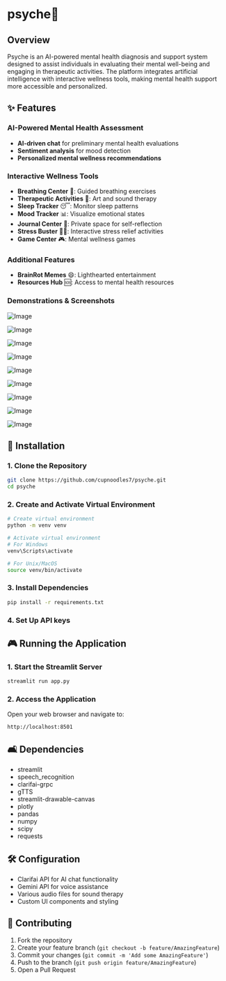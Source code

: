# psyche🪼

## Overview

Psyche is an AI-powered mental health diagnosis and support system designed to assist individuals in evaluating their mental well-being and engaging in therapeutic activities. The platform integrates artificial intelligence with interactive wellness tools, making mental health support more accessible and personalized.

## ✨ Features

### AI-Powered Mental Health Assessment

- **AI-driven chat** for preliminary mental health evaluations
- **Sentiment analysis** for mood detection
- **Personalized mental wellness recommendations**

### Interactive Wellness Tools

- **Breathing Center** 🧐: Guided breathing exercises
- **Therapeutic Activities** 🎨: Art and sound therapy
- **Sleep Tracker** 😴: Monitor sleep patterns
- **Mood Tracker** 📊: Visualize emotional states
- **Journal Center** 📝: Private space for self-reflection
- **Stress Buster** 🧘‍♀️: Interactive stress relief activities
- **Game Center** 🎮: Mental wellness games

### Additional Features

- **BrainRot Memes** 😄: Lighthearted entertainment
- **Resources Hub** 🆘: Access to mental health resources

### Demonstrations & Screenshots

![Image](https://github.com/user-attachments/assets/874c4deb-c9e7-4d0c-b0a4-be839d2d99a8)

![Image](https://github.com/user-attachments/assets/7f487cf2-6b86-4eb6-86af-619ad74622bc)

![Image](https://github.com/user-attachments/assets/3a1ae3f8-c788-4dbc-b9d0-8b84bb03c9d4)

![Image](https://github.com/user-attachments/assets/c8cd7c27-3d06-496b-8e48-481d9344b301)

![Image](https://github.com/user-attachments/assets/6e0b70c5-666e-4061-8753-82f7783ad1cf)

![Image](https://github.com/user-attachments/assets/083d8e8f-e787-4406-8c1a-34e1266b0aad)

![Image](https://github.com/user-attachments/assets/52da5966-c29b-41d5-8899-abaeaa0a818b)

![Image](https://github.com/user-attachments/assets/9e727ca5-1090-4389-b5af-90e4c8b7cdc6)

![Image](https://github.com/user-attachments/assets/d99d3f6e-fa5d-4410-8caa-c9688809c36f)

## 🚀 Installation

### 1. Clone the Repository

```bash
git clone https://github.com/cupnoodles7/psyche.git
cd psyche
```

### 2. Create and Activate Virtual Environment

```bash
# Create virtual environment
python -m venv venv

# Activate virtual environment
# For Windows
venv\Scripts\activate

# For Unix/MacOS
source venv/bin/activate
```

### 3. Install Dependencies

```bash
pip install -r requirements.txt
```

### 4. Set Up API keys

## 🎮 Running the Application

### 1. Start the Streamlit Server

```bash
streamlit run app.py
```

### 2. Access the Application

Open your web browser and navigate to:

```
http://localhost:8501
```

## 🛋️ Dependencies

- streamlit
- speech_recognition
- clarifai-grpc
- gTTS
- streamlit-drawable-canvas
- plotly
- pandas
- numpy
- scipy
- requests

## 🛠 Configuration

- Clarifai API for AI chat functionality
- Gemini API for voice assistance
- Various audio files for sound therapy
- Custom UI components and styling

## 🤝 Contributing

1. Fork the repository
2. Create your feature branch (`git checkout -b feature/AmazingFeature`)
3. Commit your changes (`git commit -m 'Add some AmazingFeature'`)
4. Push to the branch (`git push origin feature/AmazingFeature`)
5. Open a Pull Request
